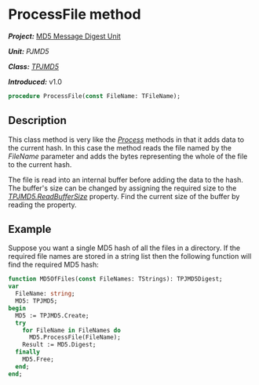 # ProcessFile method

***Project:*** [MD5 Message Digest Unit](../API.md)

***Unit:*** _PJMD5_

***Class:*** [_TPJMD5_](./TPJMD5.md)

***Introduced:*** v1.0

```pascal
procedure ProcessFile(const FileName: TFileName);
```

## Description

This class method is very like the [_Process_](./TPJMD5-Process.md) methods in that it adds data to the current hash. In this case the method reads the file named by the _FileName_ parameter and adds the bytes representing the whole of the file to the current hash.

The file is read into an internal buffer before adding the data to the hash. The buffer's size can be changed by assigning the required size to the [_TPJMD5.ReadBufferSize_](./TPJMD5-ReadBufferSize.md) property. Find the current size of the buffer by reading the property.

## Example

Suppose you want a single MD5 hash of all the files in a directory. If the required file names are stored in a string list then the following function will find the required MD5 hash:

```pascal
function MD5OfFiles(const FileNames: TStrings): TPJMD5Digest;
var
  FileName: string;
  MD5: TPJMD5;
begin
  MD5 := TPJMD5.Create;
  try
    for FileName in FileNames do
      MD5.ProcessFile(FileName);
    Result := MD5.Digest;
  finally
    MD5.Free;
  end;
end;
```
